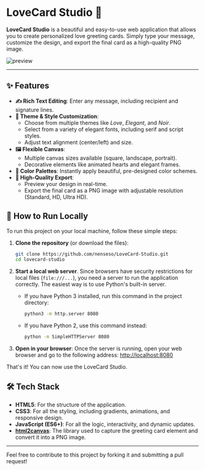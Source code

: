 # LoveCard Studio 💖

**LoveCard Studio** is a beautiful and easy-to-use web application that allows you to create personalized love greeting cards. Simply type your message, customize the design, and export the final card as a high-quality PNG image.

![preview](https://github.com/user-attachments/assets/ea43a672-3e97-47b8-bc64-c1bcddd3a41b)

---

## ✨ Features

- **✍️ Rich Text Editing**: Enter any message, including recipient and signature lines.
- **🎨 Theme & Style Customization**:
  - Choose from multiple themes like *Love*, *Elegant*, and *Noir*.
  - Select from a variety of elegant fonts, including serif and script styles.
  - Adjust text alignment (center/left) and size.
- **🖼️ Flexible Canvas**:
  - Multiple canvas sizes available (square, landscape, portrait).
  - Decorative elements like animated hearts and elegant frames.
- **🎨 Color Palettes**: Instantly apply beautiful, pre-designed color schemes.
- **🚀 High-Quality Export**:
  - Preview your design in real-time.
  - Export the final card as a PNG image with adjustable resolution (Standard, HD, Ultra HD).

## 🚀 How to Run Locally

To run this project on your local machine, follow these simple steps:

1.  **Clone the repository** (or download the files):
    ```bash
    git clone https://github.com/nenseso/LoveCard-Studio.git
    cd lovecard-studio
    ```

2.  **Start a local web server**. Since browsers have security restrictions for local files (`file:///...`), you need a server to run the application correctly. The easiest way is to use Python's built-in server.

    - If you have Python 3 installed, run this command in the project directory:
      ```bash
      python3 -m http.server 8080
      ```
    - If you have Python 2, use this command instead:
      ```bash
      python -m SimpleHTTPServer 8080
      ```

3.  **Open in your browser**:
    Once the server is running, open your web browser and go to the following address:
    [http://localhost:8080](http://localhost:8080)

That's it! You can now use the LoveCard Studio.

## 🛠️ Tech Stack

- **HTML5**: For the structure of the application.
- **CSS3**: For all the styling, including gradients, animations, and responsive design.
- **JavaScript (ES6+)**: For all the logic, interactivity, and dynamic updates.
- **[html2canvas](https://html2canvas.hertzen.com/)**: The library used to capture the greeting card element and convert it into a PNG image.

---

Feel free to contribute to this project by forking it and submitting a pull request!
